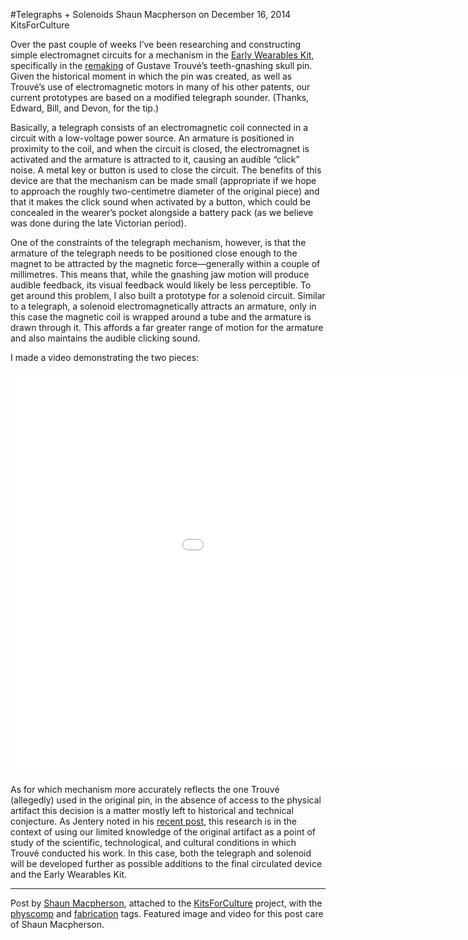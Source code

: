 #Telegraphs + Solenoids
Shaun Macpherson on December 16, 2014   KitsForCulture  
<p>Over the past couple of weeks I&#8217;ve been researching and constructing simple electromagnet circuits for a mechanism in the <a title="learn more" href="http://maker.uvic.ca/lima/">Early Wearables Kit</a>, specifically in the <a title="learn more" href="http://maker.uvic.ca/remaking/">remaking</a> of Gustave Trouvé&#8217;s teeth-gnashing skull pin. Given the historical moment in which the pin was created, as well as Trouvé&#8217;s use of electromagnetic motors in many of his other patents, <span class="pullquote">our current prototypes are based on a modified telegraph sounder.</span> (Thanks, Edward, Bill, and Devon, for the tip.)</p>
<p>Basically, a telegraph consists of an electromagnetic coil connected in a circuit with a low-voltage power source. An armature is positioned in proximity to the coil, and when the circuit is closed, the electromagnet is activated and the armature is attracted to it, causing an audible &#8220;click&#8221; noise. A metal key or button is used to close the circuit. The benefits of this device are that the mechanism can be made small (appropriate if we hope to approach the roughly two-centimetre diameter of the original piece) and that it makes the click sound when activated by a button, which could be concealed in the wearer&#8217;s pocket alongside a battery pack (as we believe was done during the late Victorian period).</p>
<p>One of the constraints of the telegraph mechanism, however, is that the armature of the telegraph needs to be positioned close enough to the magnet to be attracted by the magnetic force&#8212;generally within a couple of millimetres. This means that, while the gnashing jaw motion will produce audible feedback, its visual feedback would likely be less perceptible. To get around this problem, I also built a prototype for a solenoid circuit. Similar to a telegraph, a solenoid electromagnetically attracts an armature, only in this case the magnetic coil is wrapped around a tube and the armature is drawn through it. This affords a far greater range of motion for the armature and also maintains the audible clicking sound.</p>
<p>I made a video demonstrating the two pieces:</p>
<p><iframe src="//player.vimeo.com/video/113746979" width="1150" height="646" frameborder="0" allowfullscreen="allowfullscreen"></iframe></p>
<p style="text-align: left;">As for which mechanism more accurately reflects the one Trouvé (allegedly) used in the original pin, in the absence of access to the physical artifact <span class="pullquote">this decision is a matter mostly left to historical and technical conjecture.</span> As Jentery noted in his <a href="http://maker.uvic.ca/remaking/">recent post</a>, this research is in the context of using our limited knowledge of the original artifact as a point of study of the scientific, technological, and cultural conditions in which Trouvé conducted his work. In this case, both the telegraph and solenoid will be developed further as possible additions to the final circulated device and the Early Wearables Kit.</p>
<hr />
<p style="text-align: left;">Post by <a title="learn more" href="http://maker.uvic.ca/author/shaun/">Shaun Macpherson</a>, attached to the <a title="learn more" href="http://maker.uvic.ca/category/kits/">KitsForCulture</a> project, with the <a title="learn more" href="http://maker.uvic.ca/tag/physcomp/">physcomp</a> and <a title="learn more" href="http://maker.uvic.ca/tag/fabrication">fabrication</a> tags. Featured image and video for this post care of Shaun Macpherson.</p>
